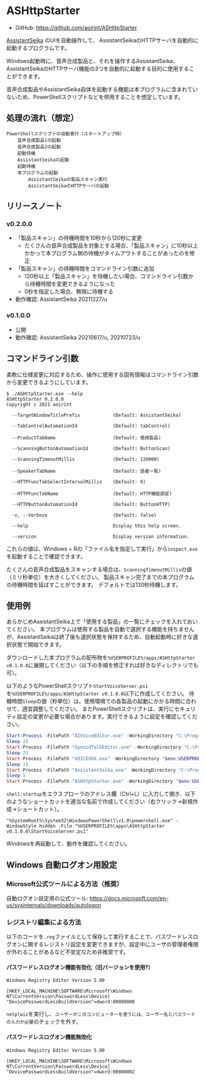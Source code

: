 # ASHttpStarter

- GitHub: <https://github.com/aoirint/ASHttpStarter>

[AssistantSeika](https://hgotoh.jp/wiki/doku.php/documents/voiceroid/assistantseika/assistantseika-001a) のUIを自動操作して、
AssistantSeikaのHTTPサーバを自動的に起動するプログラムです。

Windows起動時に、音声合成製品と、それを操作するAssistantSeika、AssistantSeikaのHTTPサーバ機能の3つを自動的に起動する目的に使用することができます。

音声合成製品やAssistantSeika自体を起動する機能は本プログラムに含まれていないため、PowerShellスクリプトなどを併用することを想定しています。


## 処理の流れ（想定）

```
PowerShellスクリプトの自動実行（スタートアップ時）
    音声合成製品1の起動
    音声合成製品2の起動
    起動待機
    AssistantSeikaの起動
    起動待機
    本プログラムの起動
        AssistantSeikaの製品スキャン実行
        AssistantSeikaのHTTPサーバの起動
```

## リリースノート

### v0.2.0.0
- 「製品スキャン」の待機時間を10秒から120秒に変更
    - たくさんの音声合成製品を対象とする場合、「製品スキャン」に10秒以上かかって本プログラム側の待機がタイムアウトすることがあったのを修正
- 「製品スキャン」の待機時間をコマンドライン引数に追加
    - 120秒以上「製品スキャン」を待機したい場合、コマンドライン引数から待機時間を変更できるようになった
    - 0秒を指定した場合、無限に待機する
- 動作確認: AssistantSeika 20211227/u

### v0.1.0.0
- 公開
- 動作確認: AssistantSeika 20210617/u, 20210723/u

## コマンドライン引数
柔軟に仕様変更に対応するため、操作に使用する固有情報はコマンドライン引数から変更できるようにしています。

```
$ ./ASHttpStarter.exe --help
ASHttpStarter 0.2.0.0
Copyright c 2021 aoirint

  --TargetWindowTitlePrefix            (Default: AssistantSeika)

  --TabControlAutomationId             (Default: tabControl)

  --ProductTabName                     (Default: 使用製品)

  --ScanningButtonAutomationId         (Default: ButtonScan)

  --ScanningTimeoutMillis              (Default: 120000)

  --SpeakerTabName                     (Default: 話者一覧)

  --HTTPFuncTabSelectIntervalMillis    (Default: 0)

  --HTTPFuncTabName                    (Default: HTTP機能設定)

  --HTTPButtonAutomationId             (Default: ButtonHTTP)

  -v, --Verbose                        (Default: false)

  --help                               Display this help screen.

  --version                            Display version information.
```

これらの値は、Windows + Rの「ファイル名を指定して実行」から`inspect.exe`を起動することで確認できます。

たくさんの音声合成製品をスキャンする場合は、`ScanningTimeoutMillis`の値（ミリ秒単位）を大きくしてください。
製品スキャン完了までの本プログラムの待機時間を延ばすことができます。
デフォルトでは120秒待機します。

## 使用例
あらかじめAssistantSeika上で「使用する製品」の一覧にチェックを入れておいてください。
本プログラムは使用する製品を自動で選択する機能を持ちませんが、AssistantSeikaは終了後も選択状態を保持するため、自動起動時に好きな選択状態で開始できます。

ダウンロードした本プログラムの配布物を`%USERPROFILE%/apps/ASHttpStarter v0.1.0.0`に展開してください（以下の手順を修正すれば好きなディレクトリでも可）。

以下のようなPowerShellスクリプト`StartVoiceServer.ps1`を`%USERPROFILE%/apps/ASHttpStarter v0.1.0.0`以下に作成してください。
待機時間`Sleep`の値（秒単位）は、使用環境での各製品の起動にかかる時間に合わせて、適宜調整してください。
またPowerShellスクリプトは、実行にセキュリティ設定の変更が必要な場合があります。実行できるように設定を確認してください。

```ps1
Start-Process -FilePath "AIVoiceEditor.exe" -WorkingDirectory "C:\Program Files\AI\AIVoice\AIVoiceEditor"
Sleep 25
Start-Process -FilePath "GynoidTalkEditor.exe" -WorkingDirectory "C:\Program Files (x86)\Gynoid\GynoidTalk"
Sleep 25
Start-Process -FilePath "VOICEVOX.exe" -WorkingDirectory "$env:USERPROFILE\AppData\Local\Programs\VOICEVOX"
Sleep 15
Start-Process -FilePath "AssistantSeika.exe" -WorkingDirectory "C:\Program Files\510product\AssistantSeika"
Sleep 5
Start-Process -FilePath "ASHttpStarter.exe" -WorkingDirectory "$env:USERPROFILE\apps\ASHttpStarter v0.1.0.0"
```

`shell:startup`をエクスプローラのアドレス欄（Ctrl+L）に入力して開き、以下のようなショートカットを適当な名前で作成してください（右クリック→新規作成→ショートカット）。

```
"%SystemRoot%\System32\WindowsPowerShell\v1.0\powershell.exe" -WindowStyle hidden -File "%USERPROFILE%\apps\ASHttpStarter v0.1.0.0\StartVoiceServer.ps1"
```

Windowsを再起動して、動作を確認してください。


## Windows 自動ログオン用設定
### Microsoft公式ツールによる方法（推奨）
自動ログオン設定用の公式ツール: https://docs.microsoft.com/en-us/sysinternals/downloads/autologon

### レジストリ編集による方法
以下のコードを`.reg`ファイルとして保存して実行することで、パスワードレスログオンに関するレジストリ設定を変更できますが、設定中にユーザの管理者権限が外れることがあるなど不安定なため非推奨です。

#### パスワードレスログオン機能有効化（旧バージョンを使用?）
```reg
Windows Registry Editor Version 5.00

[HKEY_LOCAL_MACHINE\SOFTWARE\Microsoft\Windows NT\CurrentVersion\PasswordLess\Device]
"DevicePasswordLessBuildVersion"=dword:00000000
```

`netplwiz`を実行し、`ユーザーがこのコンピューターを使うには、ユーザー名とパスワードの入力が必要`のチェックを外す。

#### パスワードレスログオン機能無効化
```reg
Windows Registry Editor Version 5.00

[HKEY_LOCAL_MACHINE\SOFTWARE\Microsoft\Windows NT\CurrentVersion\PasswordLess\Device]
"DevicePasswordLessBuildVersion"=dword:00000002
```
